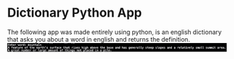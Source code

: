 # Dictionary Python App

The following app was made entirely using python, is an english dictionary that asks you about a word in english and returns the definition.
![GitHub Logo](https://github.com/rcideos/dictionaryApp/blob/master/dictionary.jpg?raw=true)
